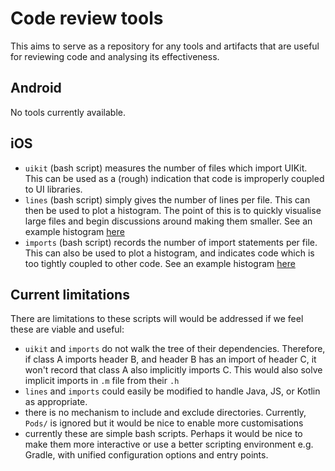 # Code review tools

This aims to serve as a repository for any tools and artifacts that are useful for reviewing code and analysing its effectiveness.

## Android

No tools currently available.

## iOS

- `uikit` (bash script) measures the number of files which import UIKit. This can be used as a (rough) indication that code is improperly coupled to UI libraries.
- `lines` (bash script) simply gives the number of lines per file. This can then be used to plot a histogram. The point of this is to quickly visualise large files and begin discussions around making them smaller. See an example histogram [here](https://docs.google.com/spreadsheets/d/1m-wIygVxOLJ2KciEokNgpOHeVgIcrM5FwXkoSB-rAyI/pubchart?oid=1766467159&format=interactive)
- `imports` (bash script) records the number of import statements per file. This can also be used to plot a histogram, and indicates code which is too tightly coupled to other code. See an example histogram [here](https://docs.google.com/spreadsheets/d/1m-wIygVxOLJ2KciEokNgpOHeVgIcrM5FwXkoSB-rAyI/pubchart?oid=472356679&format=interactive)

## Current limitations

There are limitations to these scripts will would be addressed if we feel these are viable and useful:
- `uikit` and `imports` do not walk the tree of their dependencies. Therefore, if class A imports header B, and header B has an import of header C, it won't record that class A also implicitly imports C. This would also solve implicit imports in `.m` file from their `.h`
- `lines` and `imports` could easily be modified to handle Java, JS, or Kotlin as appropriate.
- there is no mechanism to include and exclude directories. Currently, `Pods/` is ignored but it would be nice to enable more customisations
- currently these are simple bash scripts. Perhaps it would be nice to make them more interactive or use a better scripting environment e.g. Gradle, with unified configuration options and entry points.

